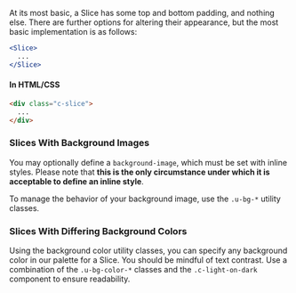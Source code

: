 At its most basic, a Slice has some top and bottom padding, and nothing else. There are further options for altering their appearance, but the most basic implementation is as follows:

```jsx
<Slice>
  ...
</Slice>
```

#### In HTML/CSS

```html static
<div class="c-slice">
  ...
</div>
```

### Slices With Background Images

You may optionally define a `background-image`, which must be set with inline styles. Please note that **this is the only circumstance under which it is acceptable to define an inline style**.

To manage the behavior of your background image, use the `.u-bg-*` utility classes.

### Slices With Differing Background Colors

Using the background color utility classes, you can specify any background color in our palette for a Slice. You should be mindful of text contrast. Use a combination of the `.u-bg-color-*` classes and the `.c-light-on-dark` component to ensure readability.
